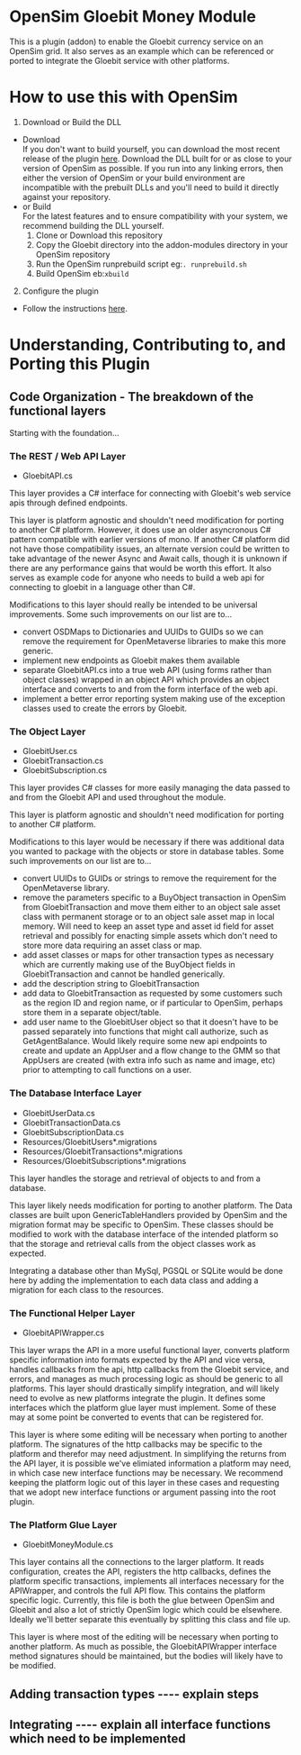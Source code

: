 # OpenSim Gloebit Money Module
This is a plugin (addon) to enable the Gloebit currency service on an OpenSim grid.  It also serves as an example which can be referenced or ported to integrate the Gloebit service with other platforms.

# How to use this with OpenSim
1. Download or Build the DLL
  * Download\
    If you don't want to build yourself, you can download the most recent release of the plugin [here](http://dev.gloebit.com/opensim/downloads/).  Download the DLL built for or as close to your version of OpenSim as possible.  If you run into any linking errors, then either the version of OpenSim or your build environment are incompatible with the prebuilt DLLs and you'll need to build it directly against your repository.
  * or Build\
    For the latest features and to ensure compatibility with your system, we recommend building the DLL yourself.
    1. Clone or Download this repository
    2. Copy the Gloebit directory into the addon-modules directory in your OpenSim repository
    3. Run the OpenSim runprebuild script eg:`. runprebuild.sh`
    4. Build OpenSim eb:`xbuild`
2. Configure the plugin
  * Follow the instructions [here](http://dev.gloebit.com/opensim/configuration-instructions/).

# Understanding, Contributing to, and Porting this Plugin

## Code Organization - The breakdown of the functional layers

Starting with the foundation...

### The REST / Web API Layer
* GloebitAPI.cs

This layer provides a C# interface for connecting with Gloebit's web service apis through defined endpoints.

This layer is platform agnostic and shouldn't need modification for porting to another C# platform.  However, it does use an older asyncronous C# pattern compatible with earlier versions of mono.  If another C# platform did not have those compatibility issues, an alternate version could be written to take advantage of the newer Async and Await calls, though it is unknown if there are any performance gains that would be worth this effort.  It also serves as example code for anyone who needs to build a web api for connecting to gloebit in a language other than C#.

Modifications to this layer should really be intended to be universal improvements.  Some such improvements on our list are to...
* convert OSDMaps to Dictionaries and UUIDs to GUIDs so we can remove the requirement for OpenMetaverse libraries to make this more generic.
* implement new endpoints as Gloebit makes them available
* separate GloebitAPI.cs into a true web API (using forms rather than object classes) wrapped in an object API which provides an object interface and converts to and from the form interface of the web api.
* implement a better error reporting system making use of the exception classes used to create the errors by Gloebit.

### The Object Layer
* GloebitUser.cs
* GloebitTransaction.cs
* GloebitSubscription.cs

This layer provides C# classes for more easily managing the data passed to and from the Gloebit API and used throughout the module.

This layer is platform agnostic and shouldn't need modification for porting to another C# platform.

Modifications to this layer would be necessary if there was additional data you wanted to package with the objects or store in database tables.  Some such improvements on our list are to...
* convert UUIDs to GUIDs or strings to remove the requirement for the OpenMetaverse library.
* remove the parameters specific to a BuyObject transaction in OpenSim from GloebitTransaction and move them either to an object sale asset class with permanent storage or to an object sale asset map in local memory.  Will need to keep an asset type and asset id field for asset retrieval and possibly for enacting simple assets which don't need to store more data requiring an asset class or map.
* add asset classes or maps for other transaction types as necessary which are currently making use of the BuyObject fields in GloebitTransaction and cannot be handled generically.
* add the description string to GloebitTransaction
* add data to GloebitTransaction as requested by some customers such as the region ID and region name, or if particular to OpenSim, perhaps store them in a separate object/table.
* add user name to the GloebitUser object so that it doesn't have to be passed separately into functions that might call authorize, such as GetAgentBalance.  Would likely require some new api endpoints to create and update an AppUser and a flow change to the GMM so that AppUsers are created (with extra info such as name and image, etc) prior to attempting to call functions on a user.

### The Database Interface Layer
* GloebitUserData.cs
* GloebitTransactionData.cs
* GloebitSubscriptionData.cs
* Resources/GloebitUsers*.migrations
* Resources/GloebitTransactions*.migrations
* Resources/GloebitSubscriptions*.migrations

This layer handles the storage and retrieval of objects to and from a database.

This layer likely needs modification for porting to another platform.  The Data classes are built upon GenericTableHandlers provided by OpenSim and the migration format may be specific to OpenSim.  These classes should be modified to work with the database interface of the intended platform so that the storage and retrieval calls from the object classes work as expected.

Integrating a database other than MySql, PGSQL or SQLite would be done here by adding the implementation to each data class and adding a migration for each class to the resources.

### The Functional Helper Layer
* GloebitAPIWrapper.cs

This layer wraps the API in a more useful functional layer, converts platform specific information into formats expected by the API and vice versa, handles callbacks from the api, http callbacks from the Gloebit service, and errors, and manages as much processing logic as should be generic to all platforms.  This layer should drastically simplify integration, and will likely need to evolve as new platforms integrate the plugin.  It defines some interfaces which the platform glue layer must implement.  Some of these may at some point be converted to events that can be registered for.

This layer is where some editing will be necessary when porting to another platform.  The signatures of the http callbacks may be specific to the platform and therefor may need adjustment.  In simplifying the returns from the API layer, it is possible we've elimiated information a platform may need, in which case new interface functions may be necessary.  We recommend keeping the platform logic out of this layer in these cases and requesting that we adopt new interface functions or argument passing into the root plugin.

### The Platform Glue Layer
* GloebitMoneyModule.cs

This layer contains all the connections to the larger platform.  It reads configuration, creates the API, registers the http callbacks, defines the platform specific transactions, implements all interfaces necessary for the APIWrapper, and controls the full API flow.  This contains the platform specific logic.  Currently, this file is both the glue between OpenSim and Gloebit and also a lot of strictly OpenSim logic which could be elsewhere.  Ideally we'll better separate this eventually by splitting this class and file up.

This layer is where most of the editing will be necessary when porting to another platform.  As much as possible, the GloebitAPIWrapper interface method signatures should be maintained, but the bodies will likely have to be modified.

## Adding transaction types ---- explain steps


## Integrating ---- explain all interface functions which need to be implemented
